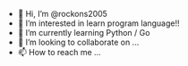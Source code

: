 - 👋 Hi, I’m @rockons2005
- 👀 I’m interested in learn program language!!
- 🌱 I’m currently learning Python / Go
- 💞️ I’m looking to collaborate on ...
- 📫 How to reach me ...

<!---
rockons2005/rockons2005 is a ✨ special ✨ repository because its `README.md` (this file) appears on your GitHub profile.
You can click the Preview link to take a look at your changes.
--->
